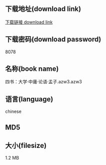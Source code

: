 ## 下载地址(download link)
[下载链接 download link](https://tutu365.netlify.app/?s=%E5%9B%9B%E4%B9%A6%EF%BC%9A%E5%A4%A7%E5%AD%A6%C2%B7%E4%B8%AD%E5%BA%B8%C2%B7%E8%AE%BA%E8%AF%AD%C2%B7%E5%AD%9F%E5%AD%90.azw3)

## 下载密码(download password)
8078

## 名称(book name)
四书：大学·中庸·论语·孟子.azw3.azw3

## 语言(language)
chinese

## MD5


## 大小(filesize)
1.2 MB
